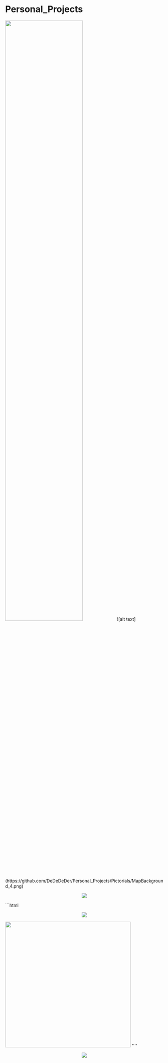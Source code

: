 # Personal_Projects
<img width="70%" src="https://wifiphisher.github.io/wifiphisher/diagram.jpg" />
![alt text](https://github.com/DeDeDeDer/Personal_Projects/Pictorials/MapBackground_4.png)
<p align="center"><img src="https://wifiphisher.github.io/wifiphisher/wifiphisher.png" /></p>
```html
<p align="center"><img src="https://DeDeDeDer.github.io/Personal_Projects/MapBackground_4.png" /></p>
<img src="https://github.com/DeDeDeDer/Personal_Projects/Pictorials/MapBackground_4.png" height="400px" width="400px">
''''
<p align="center"><img src="https://DeDeDeDer.github.io/Personal_Projects/MapBackground_4.png" /></p>
